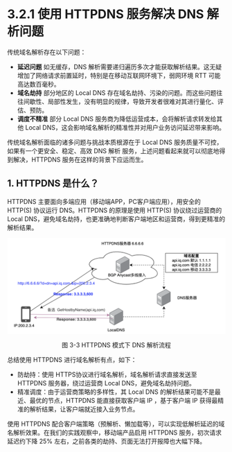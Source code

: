 # 3.2.1 使用 HTTPDNS 服务解决 DNS 解析问题

传统域名解析存在以下问题：

- **延迟问题** 如无缓存，DNS 解析需要递归遍历多次才能获取解析结果。这无疑增加了网络请求前置延时，特别是在移动互联网环境下，弱网环境 RTT 可能高达数百毫秒。
- **域名劫持** 部分地区的 Local DNS 存在域名劫持、污染的问题。而这些问题往往间歇性、局部性发生，没有明显的规律，导致开发者很难对其进行量化、评估、预防。
- **调度不精准** 部分 Local DNS 服务商为降低运营成本，会将解析请求转发给其他 Local DNS，这会影响域名解析的精准性并对用户业务访问延迟带来影响。

传统域名解析面临的诸多问题与挑战本质根源在于 Local DNS 服务质量不可控，如果有一个更安全、稳定、高效 DNS 解析 服务，上述问题看起来就可以彻底地得到解决，HTTPDNS 服务在这样的背景下应运而生。

## 1. HTTPDNS 是什么？

HTTPDNS 主要面向多端应用（移动端APP，PC客户端应用），用安全的 HTTP(S) 协议运行 DNS。HTTPDNS 的原理是使用 HTTP(S) 协议绕过运营商的 Local DNS，避免域名劫持，也更准确地判断客户端地区和运营商，得到更精准的解析结果。

<div  align="center">
	<img src="../assets/httpdns.png" width = "520"  align=center />
	<p>图 3-3 HTTPDNS 模式下 DNS 解析流程</p>
</div>

总结使用 HTTPDNS 进行域名解析有点，如下：

- 防劫持：使用 HTTPS协议进行域名解析，域名解析请求直接发送至 HTTPDNS 服务器，绕过运营商 Local DNS，避免域名劫持问题。
- 精准调度：由于运营商策略的多样性，其 Local DNS 的解析结果可能不是最近、最优的节点，HTTPDNS 能直接获取客户端 IP ，基于客户端 IP 获得最精准的解析结果，让客户端就近接入业务节点。


使用 HTTPDNS 配合客户端策略（预解析、懒加载等），可以实现低解析延迟的域名解析效果。在我们的实践观察中，移动端产品启用 HTTPDNS 服务，初次请求延迟约下降 25% 左右，之前各类的劫持、页面无法打开报障也大幅下降。